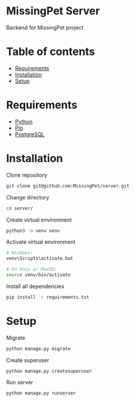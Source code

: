 # MissingPet Server

Backend for MissingPet project

<a name=""></a>
# Table of contents

- [Requirements](#requirements)
- [Installation](#installation)
- [Setup](#setup)

<a name="requirements"></a>
# Requirements 
 
- [Python](https://www.python.org/downloads/)
- [Pip](https://pip.pypa.io/en/stable/installing/)
- [PostgreSQL](https://www.postgresql.org/download/)

<a name="installation"></a>
# Installation

Clone repository
```bash
git clone git@github.com:MissingPet/server.git
```
Change directory
```bash
cd server/
```
Create virtual environment
```bash
python3 -m venv venv
```
Activate virtual environment
```bash
# Windows:
venv\Scripts\activate.bat

# On Unix or MacOS:
source venv/bin/activate
```
Install all dependencies
```bash
pip install -r requirements.txt
```

<a name="setup"></a>
# Setup

Migrate

```python
python manage.py migrate
```
Create superuser

```python
python manage.py createsuperuser
```
Run server

```python
python manage.py runserver
```

